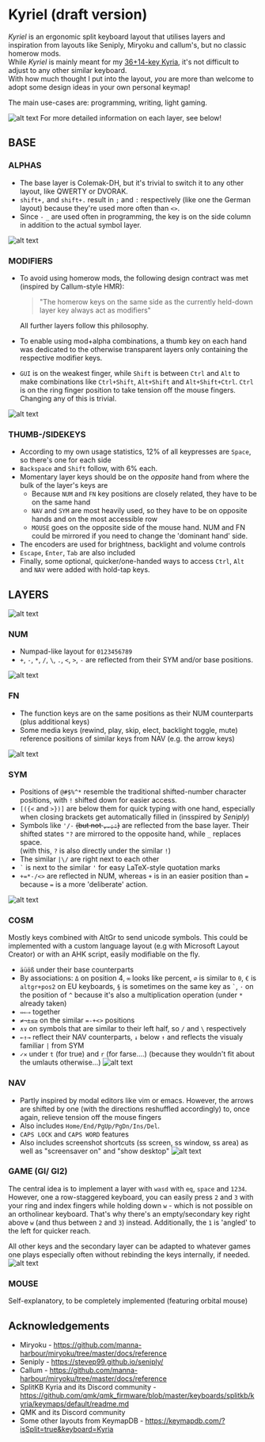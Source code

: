 # Kyriel (draft version)

*Kyriel* is an ergonomic split keyboard layout that utilises layers and inspiration from layouts like Seniply, Miryoku and callum's, but no classic homerow mods.\
While *Kyriel* is mainly meant for my [36+14-key Kyria](https://github.com/splitkb/kyria), it's not difficult to adjust to any other similar keyboard.\
With how much thought I put into the layout, *you* are more than welcome to adopt some design ideas in your own personal keymap! 

The main use-cases are: programming, writing, light gaming.

![alt text](writeup-files/kyriel_previews/full.png)
For more detailed information on each layer, see below!

## BASE

### ALPHAS

- The base layer is Colemak-DH, but it's trivial to switch it to any other layout, like QWERTY or DVORAK.
- `shift+,` and `shift+.` result in `;` and `:` respectively (like one the German layout) because they're used more often than `<>`.
- Since `-` `_` are used often in programming, the key is on the side column in addition to the actual symbol layer.

![alt text](writeup-files/kyriel_previews/base.png)

### MODIFIERS
- To avoid using homerow mods, the following design contract was met (inspired by Callum-style HMR):
    > "The homerow keys on the same side as the currently held-down layer key always act as modifiers"

    All further layers follow this philosophy.

- To enable using mod+alpha combinations, a thumb key on each hand was dedicated to the otherwise transparent layers only containing the respective modifier keys.  
- `GUI` is on the weakest finger, while `Shift` is between `Ctrl` and `Alt` to make combinations like `Ctrl+Shift`, `Alt+Shift` and `Alt+Shift+Ctrl`. `Ctrl` is on the ring finger position to take tension off the mouse fingers. Changing any of this is trivial.

![alt text](writeup-files/kyriel_previews/mod.png)

### THUMB-/SIDEKEYS
- According to my own usage statistics, 12% of all keypresses are `Space`, so there's one for each side
- `Backspace` and `Shift` follow, with 6% each.
- Momentary layer keys should be on the *opposite* hand from where the bulk of the layer's keys are
    - Because `NUM` and `FN` key positions are closely related, they have to be on the same hand
    - `NAV` and `SYM` are most heavily used, so they have to be on opposite hands and on the most accessible row
    - `MOUSE` goes on the opposite side of the mouse hand. NUM and FN could be mirrored if you need to change the 'dominant hand' side.
- The encoders are used for brightness, backlight and volume controls
- `Escape`, `Enter`, `Tab` are also included
- Finally, some optional, quicker/one-handed ways to access `Ctrl`, `Alt` and `NAV` were added with hold-tap keys.

## LAYERS

![alt text](writeup-files/kyriel_previews/thumb.png)
### NUM
- Numpad-like layout for `0123456789`
- `+`, `-`, `*`, `/`, `\`, `.`, `<`, `>`, `-` are reflected from their SYM and/or base positions.

![alt text](writeup-files/kyriel_previews/num.png)
### FN
- The function keys are on the same positions as their NUM counterparts (plus additional keys)
- Some media keys (rewind, play, skip, elect, backlight toggle, mute) reference positions of similar keys from NAV (e.g. the arrow keys)

![alt text](writeup-files/kyriel_previews/fn.png)


### SYM
- Positions of `@#$%^*` resemble the traditional shifted-number character positions, with `!` shifted down for easier access.
- `[({<` and `>})]` are below them for quick typing with one hand, especially when closing brackets get automatically filled in (insspired by *Seniply*)
- Symbols like `'/-` ~~(but not `,.;:`)~~ are reflected from the base layer. Their shifted states `"?` are mirrored to the opposite hand, while `_` replaces space.\
(with this, `?` is also directly under the similar `!`) 
- The similar `|\/` are right next to each other
- `` ` `` is next to the similar `'` for easy LaTeX-style quotation marks
- `+=*-/<>` are reflected in NUM, whereas `+` is in an easier position than `=` because `=` is a more 'deliberate' action.

![alt text](writeup-files/kyriel_previews/sym.png)

### COSM

Mostly keys combined with AltGr to send unicode symbols. This could be implemented with a custom language layout (e.g with Microsoft Layout Creator) or with an AHK script, easily modifiable on the fly.
- `äüöß` under their base counterparts
- By associations:
`Δ` on position 4, `∞` looks like percent, `⌀` is similar to `0`, `€` is `altgr+pos2` on EU keyboards, `§` is sometimes on the same key as `` ` ``, `·` on the position of `^` because it's also a multiplication operation (under `*` already taken)
- `⇔⇐⇒` together
-  `≠¬±≤≥` on the similar `=-+<>` positions
- `∧∨` on symbols that are similar to their left half, so `/` and `\` respectively
- `←↑→` reflect their NAV counterparts, `↓` below `↑` and reflects the visualy familiar `|` from SYM
- `✓✕` under `t` (for true) and `r` (for fa*r*se....) (because they wouldn't fit about the umlauts otherwise...)
![alt text](writeup-files/kyriel_previews/cosm.png)

### NAV

- Partly inspired by modal editors like vim or emacs. However, the arrows are shifted by one (with the directions reshuffled accordingly) to, once again, relieve tension off the mouse fingers
- Also includes `Home/End/PgUp/PgDn/Ins/Del`.
- `CAPS LOCK` and `CAPS WORD` features
- Also includes screenshot shortcuts (ss screen, ss window, ss area) as well as "screensaver on" and "show desktop"
![alt text](writeup-files/kyriel_previews/nav.png)

### GAME (GI/ GI2)
The central idea is to implement a layer with `wasd` with `eq`, `space` and `1234`. However, one a row-staggered keyboard, you can easily press `2` and `3` with your ring and index fingers while holding down `w` - which is not possible on an ortholinear keyboard. That's why there's an empty/secondary key right above `w` (and thus between `2` and `3`) instead. Additionally, the `1` is 'angled' to the left for quicker reach.

All other keys and the secondary layer can be adapted to whatever games one plays especially often without rebinding the keys internally, if needed.
![alt text](writeup-files/kyriel_previews/game.png)

### MOUSE
Self-explanatory, to be completely implemented (featuring orbital mouse)

## Acknowledgements
- Miryoku - https://github.com/manna-harbour/miryoku/tree/master/docs/reference
- Seniply - https://stevep99.github.io/seniply/
- Callum - https://github.com/manna-harbour/miryoku/tree/master/docs/reference
- SplitKB Kyria and its Discord community - https://github.com/qmk/qmk_firmware/blob/master/keyboards/splitkb/kyria/keymaps/default/readme.md
- QMK and its Discord community
- Some other layouts from KeymapDB - https://keymapdb.com/?isSplit=true&keyboard=Kyria